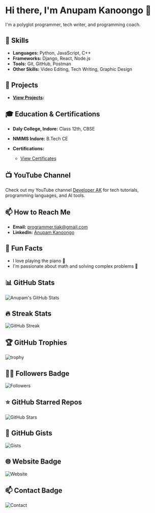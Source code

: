 # Hi there, I'm Anupam Kanoongo 👋

I'm a polyglot programmer, tech writer, and programming coach.

## 🚀 Skills

- **Languages:** Python, JavaScript, C++
- **Frameworks:** Django, React, Node.js
- **Tools:** Git, GitHub, Postman
- **Other Skills:** Video Editing, Tech Writing, Graphic Design

## 🔧 Projects

- **[View Projects](https://anupam1707.github.io/projects):**
  
## 🎓 Education & Certifications

- **Daly College, Indore:** Class 12th, CBSE
- **NMIMS Indore:** B.Tech CE
  
- **Certifications:**
  - [View Certificates](https://anupam1707.github.io/feathers)

## 📺 YouTube Channel

Check out my YouTube channel [Developer AK](https://www.youtube.com/@developer.anupam) for tech tutorials, programming languages, and AI tools.

## 📫 How to Reach Me

- **Email:** programmer.tiak@gmail.com
- **LinkedIn:** [Anupam Kanoongo](https://www.linkedin.com/in/tiak)

## 🌟 Fun Facts

- I love playing the piano 🎹
- I'm passionate about math and solving complex problems 🔢

## 📊 GitHub Stats

![Anupam's GitHub Stats](https://github-readme-stats.vercel.app/api?username=Anupam1707&show_icons=true&theme=radical)

## 🔥 Streak Stats

![GitHub Streak](https://github-readme-streak-stats.herokuapp.com/?user=Anupam1707&theme=radical)

## 🏆 GitHub Trophies

![trophy](https://github-profile-trophy.vercel.app/?username=Anupam1707&theme=radical)

## 🧑‍🚀 Followers Badge

![Followers](https://img.shields.io/github/followers/Anupam1707?label=Followers&style=social)

## ⭐ GitHub Starred Repos

![GitHub Stars](https://img.shields.io/github/stars/Anupam1707?label=Stars&style=social)

## 🏅 GitHub Gists

![Gists](https://img.shields.io/github/gist/stars/Anupam1707?label=Gists&style=social)

## 🌐 Website Badge

![Website](https://img.shields.io/website?down_color=red&down_message=offline&up_color=green&up_message=online&url=https%3A%2F%2Fgithub.com%2FAnupam1707)

## 📫 Contact Badge

![Contact](https://img.shields.io/badge/Contact-Email%20me-blue)
